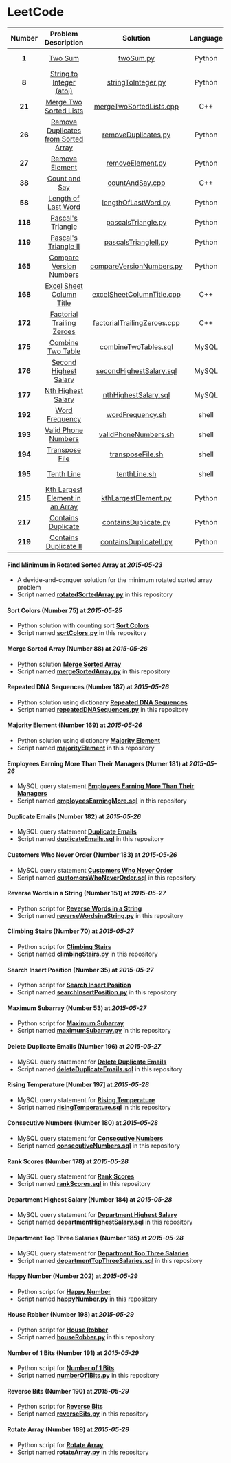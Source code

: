 LeetCode
===============================

| **Number** | **Problem Description** | **Solution** | **Language** |**Date**|
|:------------------:|:-----------------------:|:------------:|:-------------:|:---:|
|**1**|[Two Sum](https://leetcode.com/problems/two-sum/)|[twoSum.py](https://github.com/xiaeryu/LeetCode/blob/master/twoSum.py)|Python|2015-06-02|
|**8**|[String to Integer (atoi)](https://leetcode.com/problems/string-to-integer-atoi/)|[stringToInteger.py](https://github.com/xiaeryu/LeetCode/blob/master/stringToInteger.py)|Python|2015-06-01|
|**21**|[Merge Two Sorted Lists](https://leetcode.com/problems/merge-two-sorted-lists/)|[mergeTwoSortedLists.cpp](https://github.com/xiaeryu/LeetCode/blob/master/mergeTwoSortedLists.cpp)|C++|2015-05-31|
|**26**|[Remove Duplicates from Sorted Array](https://leetcode.com/problems/remove-duplicates-from-sorted-array/)|[removeDuplicates.py](https://github.com/xiaeryu/LeetCode/blob/master/removeDuplicates.py)|Python|2015-06-01|
|**27**|[Remove Element](https://leetcode.com/problems/remove-element/)|[removeElement.py](https://github.com/xiaeryu/LeetCode/blob/master/removeElement.py)|Python|2015-06-02|
|**38**|[Count and Say](https://leetcode.com/problems/count-and-say/)|[countAndSay.cpp](https://github.com/xiaeryu/LeetCode/blob/master/countAndSay.cpp)|C++|2015-05-30|
|**58**|[Length of Last Word](https://leetcode.com/problems/length-of-last-word/)|[lengthOfLastWord.py](https://github.com/xiaeryu/LeetCode/blob/master/lengthOfLastWord.py)|Python|2015-06-02|
|**118**|[Pascal's Triangle](https://leetcode.com/problems/pascals-triangle/)|[pascalsTriangle.py](https://github.com/xiaeryu/LeetCode/blob/master/pascalsTriangle.py)|Python|2015-06-01|
|**119**|[Pascal's Triangle II](https://leetcode.com/problems/pascals-triangle-ii/)|[pascalsTriangleII.py](https://github.com/xiaeryu/LeetCode/blob/master/pascalsTriangleII.py)|Python|2015-06-01|
|**165**|[Compare Version Numbers](https://leetcode.com/problems/compare-version-numbers/)|[compareVersionNumbers.py](https://github.com/xiaeryu/LeetCode/blob/master/compareVersionNumbers.py)|Python|2015-06-01|
|**168**|[Excel Sheet Column Title](https://leetcode.com/problems/excel-sheet-column-title/)|[excelSheetColumnTitle.cpp](https://github.com/xiaeryu/LeetCode/blob/master/excelSheetColumnTitle.cpp)|C++|2015-05-31|
|**172**|[Factorial Trailing Zeroes](https://leetcode.com/problems/factorial-trailing-zeroes/)|[factorialTrailingZeroes.cpp](https://github.com/xiaeryu/LeetCode/blob/master/factorialTrailingZeroes.cpp)|C++|2015-05-30|
|**175**|[Combine Two Table](https://leetcode.com/problems/combine-two-tables/)|[combineTwoTables.sql](https://github.com/xiaeryu/LeetCode/blob/master/combineTwoTables.sql)|MySQL|2015-05-25|
|**176**|[Second Highest Salary](https://leetcode.com/problems/second-highest-salary/)|[secondHighestSalary.sql](https://github.com/xiaeryu/LeetCode/blob/master/secondHighestSalary.sql)|MySQL|2015-05-25|
|**177**|[Nth Highest Salary](https://leetcode.com/problems/nth-highest-salary/)|[nthHighestSalary.sql](https://github.com/xiaeryu/LeetCode/blob/master/nthHighestSalary.sql)|MySQL|2015-05-25|
|**192**|[Word Frequency](https://leetcode.com/problems/word-frequency/)|[wordFrequency.sh](https://github.com/xiaeryu/LeetCode/blob/master/wordFrequency.sh)|shell|2015-05-25|
|**193**|[Valid Phone Numbers](https://leetcode.com/problems/valid-phone-numbers/)|[validPhoneNumbers.sh](https://github.com/xiaeryu/LeetCode/blob/master/validPhoneNumbers.sh)|shell|2015-05-25|
|**194**|[Transpose File](https://leetcode.com/problems/transpose-file/)|[transposeFile.sh](https://github.com/xiaeryu/LeetCode/blob/master/transposeFile.sh "script")|shell|2015-05-25|
|**195**|[Tenth Line](https://leetcode.com/problems/tenth-line/)|[tenthLine.sh](https://github.com/xiaeryu/LeetCode/blob/master/tenthLine.sh "script")|shell|2015-05-25|
|**215**|[Kth Largest Element in an Array](https://leetcode.com/problems/kth-largest-element-in-an-array/)|[kthLargestElement.py](https://github.com/xiaeryu/LeetCode/blob/master/kthLargestElement.py)|Python|2015-06-02|
|**217**|[Contains Duplicate](https://leetcode.com/problems/contains-duplicate/)|[containsDuplicate.py](https://github.com/xiaeryu/LeetCode/blob/master/containsDuplicate.py)|Python|2015-05-25|
|**219**|[Contains Duplicate II](https://leetcode.com/problems/contains-duplicate-ii/)|[containsDuplicateII.py](https://github.com/xiaeryu/LeetCode/blob/master/containsDuplicateII.py)|Python|2015-06-02|


#### Find Minimum in Rotated Sorted Array at _2015-05-23_
* A devide-and-conquer solution for the minimum rotated sorted array problem
* Script named [**rotatedSortedArray.py**](https://github.com/xiaeryu/LeetCode/blob/master/rotatedSortedArray.py "script") in this repository

#### Sort Colors (Number 75) at _2015-05-25_
* Python solution with counting sort [**Sort Colors**](https://leetcode.com/problems/sort-colors/ "Problem description")
* Script named [**sortColors.py**](https://github.com/xiaeryu/LeetCode/blob/master/sortColors.py "script") in this repository
 
#### Merge Sorted Array (Number 88) at _2015-05-26_
* Python solution [**Merge Sorted Array**](https://leetcode.com/problems/merge-sorted-array/ "Problem description")
* Script named [**mergeSortedArray.py**](https://github.com/xiaeryu/LeetCode/blob/master/mergeSortedArray.py) in this repository

#### Repeated DNA Sequences (Number 187) at _2015-05-26_
* Python solution using dictionary [**Repeated DNA Sequences**](https://leetcode.com/problems/repeated-dna-sequences/ "Problem description")
* Script named [**repeatedDNASequences.py**](https://github.com/xiaeryu/LeetCode/blob/master/repeatedDNASequences.py "script") in this repository
 
#### Majority Element (Number 169) at _2015-05-26_
* Python solution using dictionary [**Majority Element**](https://leetcode.com/problems/majority-element/ "Problem description")
* Script named [**majorityElement**](https://github.com/xiaeryu/LeetCode/blob/master/majorityElement.py "script") in this repository

#### Employees Earning More Than Their Managers (Numer 181) at _2015-05-26_
* MySQL query statement [**Employees Earning More Than Their Managers**](https://leetcode.com/problems/employees-earning-more-than-their-managers/ "Problem description")
* Script named [**employeesEarningMore.sql**](https://github.com/xiaeryu/LeetCode/blob/master/employeesEarningMore.sql "script") in this repository

#### Duplicate Emails (Number 182) at _2015-05-26_
* MySQL query statement [**Duplicate Emails**](https://leetcode.com/problems/duplicate-emails/ "Problem description")
* Script named [**duplicateEmails.sql**](https://github.com/xiaeryu/LeetCode/blob/master/duplicateEmails.sql "script") in this repository
 
#### Customers Who Never Order (Number 183) at _2015-05-26_
* MySQL query statement [**Customers Who Never Order**](https://leetcode.com/problems/customers-who-never-order/ "Problem description")
* Script named [**customersWhoNeverOrder.sql**](https://github.com/xiaeryu/LeetCode/blob/master/customersWhoNeverOrder.sql "script") in this repository

#### Reverse Words in a String (Number 151) at _2015-05-27_
* Python script for [**Reverse Words in a String**](https://leetcode.com/problems/reverse-words-in-a-string/ "Problem description")
* Script named [**reverseWordsinaString.py**](https://github.com/xiaeryu/LeetCode/blob/master/reverseWordsinaString.py "script") in this repository

#### Climbing Stairs (Number 70) at _2015-05-27_
* Python script for [**Climbing Stairs**](https://leetcode.com/problems/climbing-stairs/ "Problem description")
* Script named [**climbingStairs.py**](https://github.com/xiaeryu/LeetCode/blob/master/climbingStairs.py "script") in this repository

#### Search Insert Position (Number 35) at _2015-05-27_
* Python script for [**Search Insert Position**](https://leetcode.com/problems/search-insert-position/ "Problem description")
* Script named [**searchInsertPosition.py**](https://github.com/xiaeryu/LeetCode/blob/master/searchInsertPosition.py "script") in this repository

#### Maximum Subarray (Number 53) at _2015-05-27_
* Python script for [**Maximum Subarray**](https://leetcode.com/problems/maximum-subarray/ "Problem description")
* Script named [**maximumSubarray.py**](https://github.com/xiaeryu/LeetCode/blob/master/maximumSubarray.py "script") in this repository

#### Delete Duplicate Emails (Number 196) at _2015-05-27_
* MySQL query statement for [**Delete Duplicate Emails**](https://leetcode.com/problems/delete-duplicate-emails/ "Problem description")
* Script named [**deleteDuplicateEmails.sql**](https://github.com/xiaeryu/LeetCode/blob/master/deleteDuplicateEmails.sql "script") in this repository

#### Rising Temperature [Number 197] at _2015-05-28_
* MySQL query statement for [**Rising Temperature**](https://leetcode.com/problems/rising-temperature/ "Problem description")
* Script named [**risingTemperature.sql**](https://github.com/xiaeryu/LeetCode/blob/master/risingTemperature.sql "script") in this repository

#### Consecutive Numbers (Number 180) at _2015-05-28_
* MySQL query statement for [**Consecutive Numbers**](https://leetcode.com/problems/consecutive-numbers/ "Problem description")
* Script named [**consecutiveNumbers.sql**](https://github.com/xiaeryu/LeetCode/blob/master/consecutiveNumbers.sql "script") in this repository

#### Rank Scores (Number 178) at _2015-05-28_
* MySQL query statement for [**Rank Scores**](https://leetcode.com/problems/rank-scores/ "Problem description")
* Script named [**rankScores.sql**](https://github.com/xiaeryu/LeetCode/blob/master/rankScores.sql "script") in this repository

#### Department Highest Salary (Number 184) at _2015-05-28_
* MySQL query statement for [**Department Highest Salary**](https://leetcode.com/problems/department-highest-salary/ "Problem description")
* Script named [**departmentHighestSalary.sql**](https://github.com/xiaeryu/LeetCode/blob/master/departmentHighestSalary.sql "script") in this repository

#### Department Top Three Salaries (Number 185) at _2015-05-28_
* MySQL query statement for [**Department Top Three Salaries**](https://leetcode.com/problems/department-top-three-salaries/ "Problem description")
* Script named [**departmentTopThreeSalaries.sql**](https://github.com/xiaeryu/LeetCode/blob/master/departmentTopThreeSalaries.sql "script") in this repository

#### Happy Number (Number 202) at _2015-05-29_
* Python script for [**Happy Number**](https://leetcode.com/problems/contains-duplicate/ "Problem description")
* Script named [**happyNumber.py**](https://github.com/xiaeryu/LeetCode/blob/master/happyNumber.py "script") in this repository
 
#### House Robber (Number 198) at _2015-05-29_
* Python script for [**House Robber**](https://leetcode.com/problems/house-robber/ "Problem description")
* Script named [**houseRobber.py**](https://github.com/xiaeryu/LeetCode/blob/master/houseRobber.py "script") in this repository

#### Number of 1 Bits (Number 191) at _2015-05-29_
* Python script for [**Number of 1 Bits**](https://leetcode.com/problems/number-of-1-bits/ "Problem description")
* Script named [**numberOf1Bits.py**](https://github.com/xiaeryu/LeetCode/blob/master/numberOf1Bits.py "script") in this repository

#### Reverse Bits (Number 190) at _2015-05-29_
* Python script for [**Reverse Bits**](https://leetcode.com/problems/reverse-bits/ "Problem description")
* Script named [**reverseBits.py**](https://github.com/xiaeryu/LeetCode/blob/master/reverseBits.py "script") in this repository

#### Rotate Array (Number 189) at _2015-05-29_
* Python script for [**Rotate Array**](https://leetcode.com/problems/rotate-array/ "Problem description")
* Script named [**rotateArray.py**](https://github.com/xiaeryu/LeetCode/blob/master/rotateArray.py "script") in this repository
